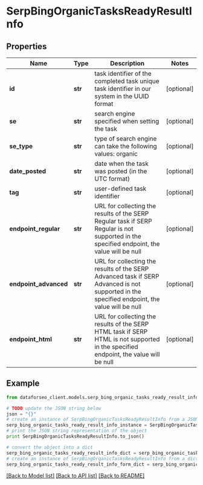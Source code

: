 # SerpBingOrganicTasksReadyResultInfo


## Properties

Name | Type | Description | Notes
------------ | ------------- | ------------- | -------------
**id** | **str** | task identifier of the completed task unique task identifier in our system in the UUID format | [optional] 
**se** | **str** | search engine specified when setting the task | [optional] 
**se_type** | **str** | type of search engine can take the following values: organic | [optional] 
**date_posted** | **str** | date when the task was posted (in the UTC format) | [optional] 
**tag** | **str** | user-defined task identifier | [optional] 
**endpoint_regular** | **str** | URL for collecting the results of the SERP Regular task if SERP Regular is not supported in the specified endpoint, the value will be null | [optional] 
**endpoint_advanced** | **str** | URL for collecting the results of the SERP Advanced task if SERP Advanced is not supported in the specified endpoint, the value will be null | [optional] 
**endpoint_html** | **str** | URL for collecting the results of the SERP HTML task if SERP HTML is not supported in the specified endpoint, the value will be null | [optional] 

## Example

```python
from dataforseo_client.models.serp_bing_organic_tasks_ready_result_info import SerpBingOrganicTasksReadyResultInfo

# TODO update the JSON string below
json = "{}"
# create an instance of SerpBingOrganicTasksReadyResultInfo from a JSON string
serp_bing_organic_tasks_ready_result_info_instance = SerpBingOrganicTasksReadyResultInfo.from_json(json)
# print the JSON string representation of the object
print SerpBingOrganicTasksReadyResultInfo.to_json()

# convert the object into a dict
serp_bing_organic_tasks_ready_result_info_dict = serp_bing_organic_tasks_ready_result_info_instance.to_dict()
# create an instance of SerpBingOrganicTasksReadyResultInfo from a dict
serp_bing_organic_tasks_ready_result_info_form_dict = serp_bing_organic_tasks_ready_result_info.from_dict(serp_bing_organic_tasks_ready_result_info_dict)
```
[[Back to Model list]](../README.md#documentation-for-models) [[Back to API list]](../README.md#documentation-for-api-endpoints) [[Back to README]](../README.md)


